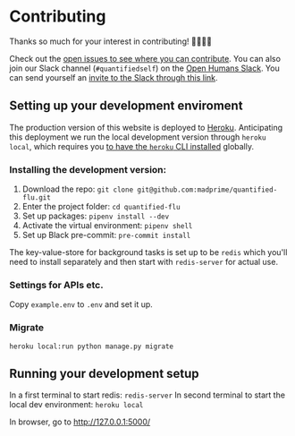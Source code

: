# Contributing

Thanks so much for your interest in contributing! 🎉🎉🎉🎉

Check out the [open issues to see where you can contribute](https://github.com/madprime/quantified-flu/issues). 
You can also join our Slack channel (`#quantifiedself`) on the [Open Humans Slack](http://slackin.openhumans.org/). 
You can send yourself an [invite to the Slack through this link](http://slackin.openhumans.org/).


## Setting up your development enviroment 

The production version of this website is deployed to [Heroku](https://www.heroku.com). Anticipating this deployment
we run the local development version through `heroku local`, which requires you [to have the `heroku` CLI installed](https://github.com/heroku/cli) globally. 

### Installing the development version:

1. Download the repo: `git clone git@github.com:madprime/quantified-flu.git`
2. Enter the project folder: `cd quantified-flu`
3. Set up packages: `pipenv install --dev` 
4. Activate the virtual environment: `pipenv shell` 
5. Set up Black pre-commit: `pre-commit install`

The key-value-store for background tasks is set up to be `redis` which you'll need to install separately and then start with `redis-server`
for actual use.

### Settings for APIs etc. 

Copy `example.env` to `.env` and set it up.

### Migrate

`heroku local:run python manage.py migrate`

## Running your development setup

In a first terminal to start redis: `redis-server`
In second terminal to start the local dev environment: `heroku local`

In browser, go to http://127.0.0.1:5000/

